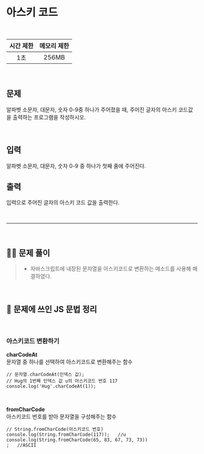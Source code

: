 # 아스키 코드
<br>

| 시간 제한 | 메모리 제한 |
| :---: | :---: |
| 1초 | 256MB |

<br>

## 문제
알파벳 소문자, 대문자, 숫자 0-9중 하나가 주어졌을 때, 주어진 글자의 아스키 코드값을 출력하는 프로그램을 작성하시오.

<br>

## 입력
알파벳 소문자, 대문자, 숫자 0-9 중 하나가 첫째 줄에 주어진다.

## 출력
입력으로 주어진 글자의 아스키 코드 값을 출력한다.

<br>

-------------

<br>

## 🤔💡 문제 풀이
> - 자바스크립트에 내장된 문자열을 아스키코드로 변환하는 메소드를 사용해 해결하였다.

</br>

## 📑 문제에 쓰인 JS 문법 정리
</br>

### 아스키코드 변환하기
**charCodeAt** </br>
문자열 중 하나를 선택하여 아스키코드로 변환해주는 함수
```
// 문자열.charCodeAt(인덱스 값);
// Hug의 1번째 인덱스 값 u의 아스키코드 번호 117
console.log('Hug'.charCodeAt(1));
```

</br>

**fromCharCode** </br>
아스키코드 번호를 받아 문자열을 구성해주는 함수
```
// String.fromCharCode(아스키코드 번호)
console.log(String.fromCharCode(117));   //u
console.log(String.fromCharCode(65, 83, 67, 73, 73))
;   //ASCII
```